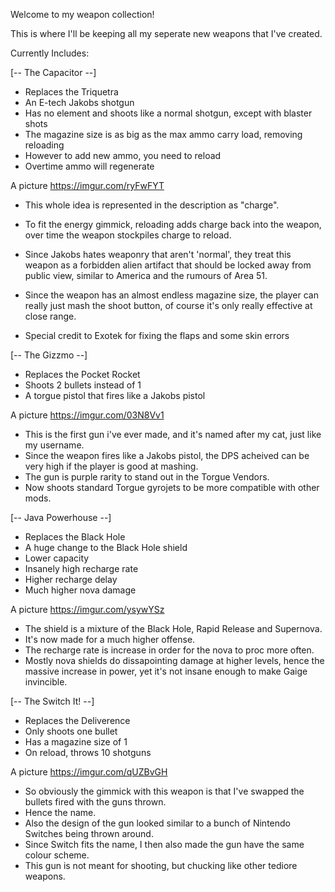 Welcome to my weapon collection!

This is where I'll be keeping all my seperate new weapons that I've created.

Currently Includes:

[-- The Capacitor --]

- Replaces the Triquetra
- An E-tech Jakobs shotgun
- Has no element and shoots like a normal shotgun, except with blaster shots
- The magazine size is as big as the max ammo carry load, removing reloading
- However to add new ammo, you need to reload
- Overtime ammo will regenerate

A picture
https://imgur.com/ryFwFYT

- This whole idea is represented in the description as "charge".
- To fit the energy gimmick, reloading adds charge back into the weapon, over time the weapon stockpiles charge to reload.
- Since Jakobs hates weaponry that aren't 'normal', they treat this weapon as a forbidden alien artifact that should be locked away from   public view, similar   to America and the rumours of Area 51.
- Since the weapon has an almost endless magazine size, the player can really just mash the shoot button, of course it's only really       effective at close range.

- Special credit to Exotek for fixing the flaps and some skin errors

[-- The Gizzmo --]

- Replaces the Pocket Rocket
- Shoots 2 bullets instead of 1
- A torgue pistol that fires like a Jakobs pistol

A picture
https://imgur.com/03N8Vv1

- This is the first gun i've ever made, and it's named after my cat, just like my username.
- Since the weapon fires like a Jakobs pistol, the DPS acheived can be very high if the player is good at mashing.
- The gun is purple rarity to stand out in the Torgue Vendors.
- Now shoots standard Torgue gyrojets to be more compatible with other mods.

[-- Java Powerhouse --]

- Replaces the Black Hole
- A huge change to the Black Hole shield
- Lower capacity
- Insanely high recharge rate
- Higher recharge delay
- Much higher nova damage

A picture
https://imgur.com/ysywYSz

- The shield is a mixture of the Black Hole, Rapid Release and Supernova.
- It's now made for a much higher offense.
- The recharge rate is increase in order for the nova to proc more often.
- Mostly nova shields do dissapointing damage at higher levels, hence the massive increase in power, yet it's not insane enough to make   Gaige invincible.

[-- The Switch It! --]

- Replaces the Deliverence
- Only shoots one bullet
- Has a magazine size of 1
- On reload, throws 10 shotguns 

A picture
https://imgur.com/qUZBvGH

- So obviously the gimmick with this weapon is that I've swapped the bullets fired with the guns thrown.
- Hence the name.
- Also the design of the gun looked similar to a bunch of Nintendo Switches being thrown around.
- Since Switch fits the name, I then also made the gun have the same colour scheme.
- This gun is not meant for shooting, but chucking like other tediore weapons.
